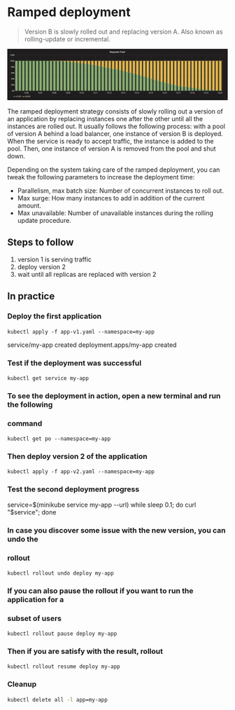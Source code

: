 Ramped deployment
=================

> Version B is slowly rolled out and replacing version A. Also known as
rolling-update or incremental.

![kubernetes ramped deployment](grafana-ramped.png)

The ramped deployment strategy consists of slowly rolling out a version of an
application by replacing instances one after the other until all the instances
are rolled out. It usually follows the following process: with a pool of version
A behind a load balancer, one instance of version B is deployed. When the
service is ready to accept traffic, the instance is added to the pool. Then, one
instance of version A is removed from the pool and shut down.

Depending on the system taking care of the ramped deployment, you can tweak the
following parameters to increase the deployment time:

- Parallelism, max batch size: Number of concurrent instances to roll out.
- Max surge: How many instances to add in addition of the current amount.
- Max unavailable: Number of unavailable instances during the rolling update
  procedure.

## Steps to follow

1. version 1 is serving traffic
1. deploy version 2
1. wait until all replicas are replaced with version 2

## In practice

### Deploy the first application

```console
kubectl apply -f app-v1.yaml --namespace=my-app
```

service/my-app created
deployment.apps/my-app created

### Test if the deployment was successful

```console
kubectl get service my-app
```

### To see the deployment in action, open a new terminal and run the following
### command

```console
kubectl get po --namespace=my-app
```

### Then deploy version 2 of the application

```console
kubectl apply -f app-v2.yaml --namespace=my-app
```

### Test the second deployment progress
service=$(minikube service my-app --url)
while sleep 0.1; do curl "$service"; done

### In case you discover some issue with the new version, you can undo the
### rollout
```console
kubectl rollout undo deploy my-app
```


### If you can also pause the rollout if you want to run the application for a
### subset of users

```console
kubectl rollout pause deploy my-app
```

### Then if you are satisfy with the result, rollout

```console
kubectl rollout resume deploy my-app
```

### Cleanup

```bash
kubectl delete all -l app=my-app
```

